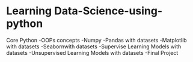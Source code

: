 # Learning Data-Science-using-python
Core Python
-OOPs concepts
-Numpy
-Pandas with datasets
-Matplotlib with datasets
-Seabornwith datasets
-Supervise Learning Models with datasets
-Unsupervised Learning Models with datasets
-Final Project  
